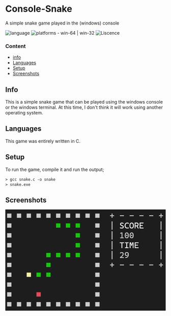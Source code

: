# Console-Snake
 A simple snake game played in the (windows) console

![language](https://img.shields.io/badge/Made%20with-c-lightgrey)
![platforms - win-64 | win-32](https://img.shields.io/badge/platforms-win--32%20%7C%20win--64-lightgrey)
![Liscence](https://img.shields.io/github/license/kanagroo/snake)

### Content
* [info](#info)
* [Languages](#languages)
* [Setup](#setup)
* [Screenshots](#screenshots)

## Info
This is a simple snake game that can be played using the windows console or the windows terminal. At this time, I don't think it will work using another operating system.

## Languages
This game was entirely written in C.

## Setup
To run the game, compile it and run the output;

```
> gcc snake.c -o snake
> snake.exe
```
## Screenshots
![Gameplay Screenshot](./screenshots/gameplay.png)